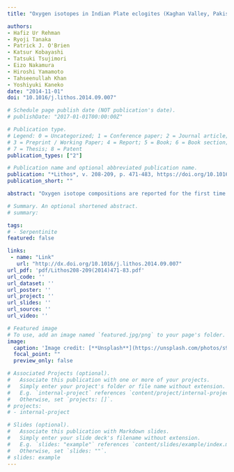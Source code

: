 ```yaml
---
title: "Oxygen isotopes in Indian Plate eclogites (Kaghan Valley, Pakistan): Negative δ18O values from a high latitude protolith reset by Himalayan metamorphism"

authors:
- Hafiz Ur Rehman
- Ryoji Tanaka
- Patrick J. O'Brien
- Katsur Kobayashi
- Tatsuki Tsujimori
- Eizo Nakamura
- Hiroshi Yamamoto
- Tahseenullah Khan
- Yoshiyuki Kaneko
date: "2014-11-01"
doi: "10.1016/j.lithos.2014.09.007"

# Schedule page publish date (NOT publication's date).
# publishDate: "2017-01-01T00:00:00Z"

# Publication type.
# Legend: 0 = Uncategorized; 1 = Conference paper; 2 = Journal article;
# 3 = Preprint / Working Paper; 4 = Report; 5 = Book; 6 = Book section;
# 7 = Thesis; 8 = Patent
publication_types: ["2"]

# Publication name and optional abbreviated publication name.
publication: "*Lithos*, v. 208-209, p. 471-483, https://doi.org/10.1016/j.lithos.2014.09.007"
publication_short: ""

abstract: "Oxygen isotope compositions are reported for the first time for the Himalayan metabasites of the Kaghan Valley, Pakistan in this study. The highest metamorphic grades are recorded in the north of the valley, near the India–Asia collision boundary, in the form of high-pressure (HP: Group I) and ultrahigh-pressure (UHP: Group II) eclogites. The rocks show a step-wise decrease in grade from the UHP to HP eclogites and amphibolites. The protoliths of these metabasites were the Permian Panjal Trap basalts (ca. 267 ± 2.4 Ma), which were emplaced along the northern margin of India when it was part of Gondwana. After the break-up of Gondwana, India drifted northward, subducted beneath Asia and underwent UHP metamorphism during the Eocene (ca. 45 ± 1.2 Ma). At the regional scale, amphibolites, Group I and II eclogites yielded δ18O values of + 5.84 and + 5.91‰, + 1.66 to + 4.24‰, and − 2.25 to + 0.76‰, respectively, relative to VSMOW. On a more local scale, within a single eclogite body, the δ18O values were the lowest (− 2.25 to− 1.44‰) in the central, the best preserved (least retrograded) parts, and show a systematic increase outward into more retrograded rocks, reaching up to + 0.12‰. These values are significantly lower than the typical mantle values for basalts of + 5.7 ± 0.3‰. The unusually low or negative δ18O values in Group II eclogites potentially resulted from hydrothermal alteration of the protoliths by interactions with meteoric water when the Indian plate was at southern high latitudes (~ 60°S). The stepwise increase in δ18O values, among different eclogite bodies in general and at single outcrop-scales in particular, reflects differing degrees of resetting of the oxygen isotope compositions during exhumation-related retrogression."

# Summary. An optional shortened abstract.
# summary: 

tags: 
# - Serpentinite
featured: false

links:
 - name: "Link"
   url: "http://dx.doi.org/10.1016/j.lithos.2014.09.007"
url_pdf: 'pdf/Lithos208-209(2014)471-83.pdf'
url_code: ''
url_dataset: ''
url_poster: ''
url_project: ''
url_slides: ''
url_source: ''
url_video: ''

# Featured image
# To use, add an image named `featured.jpg/png` to your page's folder. 
image: 
  caption: 'Image credit: [**Unsplash**](https://unsplash.com/photos/s9CC2SKySJM)'
  focal_point: ""
  preview_only: false

# Associated Projects (optional).
#   Associate this publication with one or more of your projects.
#   Simply enter your project's folder or file name without extension.
#   E.g. `internal-project` references `content/project/internal-project/index.md`.
#   Otherwise, set `projects: []`.
# projects:
# - internal-project

# Slides (optional).
#   Associate this publication with Markdown slides.
#   Simply enter your slide deck's filename without extension.
#   E.g. `slides: "example"` references `content/slides/example/index.md`.
#   Otherwise, set `slides: ""`.
# slides: example
---
```

